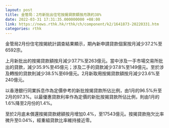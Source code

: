 ```yaml
---
layout: post
title: 金管局：2月新批出住宅按揭貸款額按月跌約38%
date: 2022-03-31 17:31:35.000000000 +08:00
link: https://news.rthk.hk/rthk/ch/component/k2/1641873-20220331.htm
categories: rthk
---
```


金管局2月份住宅按揭統計調查結果顯示，期內新申請貸款個案按月減少37.2%至6592宗。

上月新批出的按揭貸款額按月減少37.7%至263億元。當中涉及一手市場交易所批出的貸款，減少35.9%至45億元；涉及二手的貸款減少37.8%至149億元。至於涉及轉按的貸款則減少38.5%至69億元。2月新取用按揭貸款額按月減少23.6%至240億元。

以香港銀行同業拆息作為定價參考的新批按揭貸款所佔比例，由1月的96.5%升至2月的97.3%。以最優惠貸款利率作為定價的新批按揭貸款所佔比例，則由1月的1.6%降至2月份的1.4%。

至於2月底未償還按揭貸款總額按月增加0.4%，至17543億元。按揭貸款拖欠比率微升至0.04%，經重組貸款比率維持接近零。
